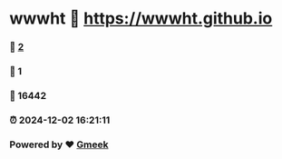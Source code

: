 # wwwht :link: https://wwwht.github.io 
### :page_facing_up: [2](https://wwwht.github.io/tag.html) 
### :speech_balloon: 1 
### :hibiscus: 16442 
### :alarm_clock: 2024-12-02 16:21:11 
### Powered by :heart: [Gmeek](https://github.com/Meekdai/Gmeek)
